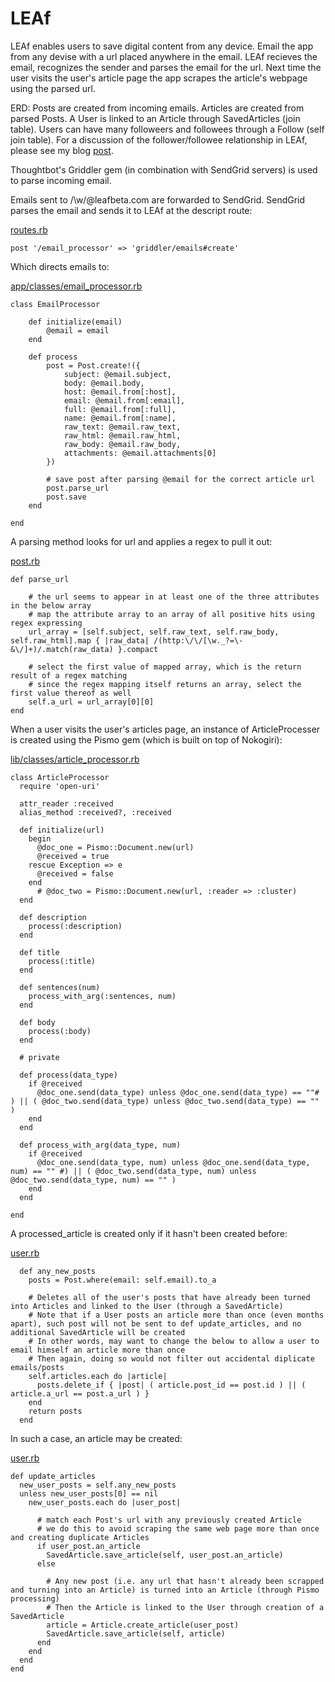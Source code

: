 LEAf
===================

LEAf enables users to save digital content from any device. Email the app from any devise with a url placed anywhere in the email. LEAf recieves the email, recognizes the sender and parses the email for the url. Next time the user visits the user's article page the app scrapes the article's webpage using the parsed url.

ERD: Posts are created from incoming emails. Articles are created from parsed Posts. A User is linked to an Article through SavedArticles (join table). Users can have many followeers and followees through a Follow (self join table). For a discussion of the follower/followee relationship in LEAf, please see my blog 
[post](http://medium.com/@jbmilgrom/active-record-many-to-many-self-join-table-e0992c27c1e).

Thoughtbot's Griddler gem (in combination with SendGrid servers) is used to parse incoming email.

Emails sent to /\w/@leafbeta.com are forwarded to SendGrid. SendGrid parses the email and sends it to LEAf at the descript route:

[routes.rb](http://github.com/jbmilgrom/LEAf/blob/master/config/routes.rb)

	post '/email_processor' => 'griddler/emails#create' 


Which directs emails to:
 
[app/classes/email_processor.rb](http://github.com/jbmilgrom/LEAf/blob/master/app/classes/email_processor.rb)

	class EmailProcessor

  		def initialize(email)
    		@email = email
  		end

  		def process
  			post = Post.create!({ 
      			subject: @email.subject,
      			body: @email.body, 
      			host: @email.from[:host],
      			email: @email.from[:email],
      			full: @email.from[:full],
      			name: @email.from[:name],
      			raw_text: @email.raw_text,
      			raw_html: @email.raw_html,
      			raw_body: @email.raw_body,
      			attachments: @email.attachments[0]
    		})

    		# save post after parsing @email for the correct article url
    		post.parse_url
    		post.save
		end
		
	end

A parsing method looks for url and applies a regex to pull it out: 

[post.rb](http://github.com/jbmilgrom/LEAf/blob/master/app/models/post.rb)
  	
  	def parse_url
    	
    	# the url seems to appear in at least one of the three attributes in the below array
    	# map the attribute array to an array of all positive hits using regex expressing
    	url_array = [self.subject, self.raw_text, self.raw_body, self.raw_html].map { |raw_data| /(http:\/\/[\w._?=\-&\/]+)/.match(raw_data) }.compact

    	# select the first value of mapped array, which is the return result of a regex matching
    	# since the regex mapping itself returns an array, select the first value thereof as well
    	self.a_url = url_array[0][0]  
  	end
 

When a user visits the user's articles page, an instance of ArticleProcesser is created using the Pismo gem (which is built on top of Nokogiri):

[lib/classes/article_processor.rb](http://github.com/jbmilgrom/LEAf/blob/master/lib/classes/article_processor.rb)

	class ArticleProcessor
	  require 'open-uri'
	
	  attr_reader :received
	  alias_method :received?, :received
	
	  def initialize(url)
	    begin
	      @doc_one = Pismo::Document.new(url)
	      @received = true
	    rescue Exception => e
	      @received = false
	    end
	      # @doc_two = Pismo::Document.new(url, :reader => :cluster)
	  end	
	
	  def description
	    process(:description)
	  end
	
	  def title
	    process(:title)
	  end
	
	  def sentences(num)
	    process_with_arg(:sentences, num)
	  end
	
	  def body
	    process(:body)
	  end
	
	  # private
	
	  def process(data_type)
	    if @received
	      @doc_one.send(data_type) unless @doc_one.send(data_type) == ""# ) || ( @doc_two.send(data_type) unless @doc_two.send(data_type) == "" )
	    end
	  end
	
	  def process_with_arg(data_type, num)
	    if @received 
	      @doc_one.send(data_type, num) unless @doc_one.send(data_type, num) == "" #) || ( @doc_two.send(data_type, num) unless @doc_two.send(data_type, num) == "" )
	    end
	  end
	
	end

A processed_article is created only if it hasn't been created before: 

[user.rb](http://github.com/jbmilgrom/LEAf/blob/master/app/models/user.rb)

	  def any_new_posts
	    posts = Post.where(email: self.email).to_a
	    
	    # Deletes all of the user's posts that have already been turned into Articles and linked to the User (through a SavedArticle)
	    # Note that if a User posts an article more than once (even months apart), such post will not be sent to def update_articles, and no additional SavedArticle will be created
	    # In other words, may want to change the below to allow a user to email himself an article more than once
	    # Then again, doing so would not filter out accidental diplicate emails/posts
	    self.articles.each do |article|
	      posts.delete_if { |post| ( article.post_id == post.id ) || ( article.a_url == post.a_url ) }
	    end
	    return posts
	  end

In such a case, an article may be created:

[user.rb](http://github.com/jbmilgrom/LEAf/blob/master/app/models/user.rb)

  	def update_articles
	  new_user_posts = self.any_new_posts
	  unless new_user_posts[0] == nil
	    new_user_posts.each do |user_post|
	      
	      # match each Post's url with any previously created Article
	      # we do this to avoid scraping the same web page more than once and creating duplicate Articles
	      if user_post.an_article
	        SavedArticle.save_article(self, user_post.an_article)
	      else
	        
	        # Any new post (i.e. any url that hasn't already been scrapped and turning into an Article) is turned into an Article (through Pismo processing)
	        # Then the Article is linked to the User through creation of a SavedArticle
	        article = Article.create_article(user_post)
	        SavedArticle.save_article(self, article) 
	      end
	    end
	  end
	end
